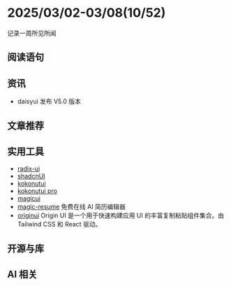 # 2025/03/02-03/08(10/52)

记录一周所见所闻

## 阅读语句



## 资讯

- daisyui 发布 V5.0 版本

## 文章推荐




## 实用工具

- [radix-ui](https://www.radix-ui.com/)
- [shadcnUI](https://ui.shadcn.com/)
- [kokonutui](https://kokonutui.com/)
- [kokonutui pro](https://kokonutui.pro/)
- [magicui](https://github.com/magicuidesign/magicui)
- [magic-resume](https://github.com/JOYCEQL/magic-resume) 免费在线 AI 简历编辑器
- [originui](https://originui.com/) Origin UI 是一个用于快速构建应用 UI 的丰富复制粘贴组件集合。由 Tailwind CSS 和 React 驱动。

## 开源与库


## AI 相关

